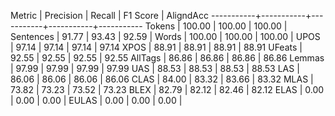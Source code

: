 Metric     | Precision |    Recall |  F1 Score | AligndAcc
-----------+-----------+-----------+-----------+-----------
Tokens     |    100.00 |    100.00 |    100.00 |
Sentences  |     91.77 |     93.43 |     92.59 |
Words      |    100.00 |    100.00 |    100.00 |
UPOS       |     97.14 |     97.14 |     97.14 |     97.14
XPOS       |     88.91 |     88.91 |     88.91 |     88.91
UFeats     |     92.55 |     92.55 |     92.55 |     92.55
AllTags    |     86.86 |     86.86 |     86.86 |     86.86
Lemmas     |     97.99 |     97.99 |     97.99 |     97.99
UAS        |     88.53 |     88.53 |     88.53 |     88.53
LAS        |     86.06 |     86.06 |     86.06 |     86.06
CLAS       |     84.00 |     83.32 |     83.66 |     83.32
MLAS       |     73.82 |     73.23 |     73.52 |     73.23
BLEX       |     82.79 |     82.12 |     82.46 |     82.12
ELAS       |      0.00 |      0.00 |      0.00 |
EULAS      |      0.00 |      0.00 |      0.00 |
